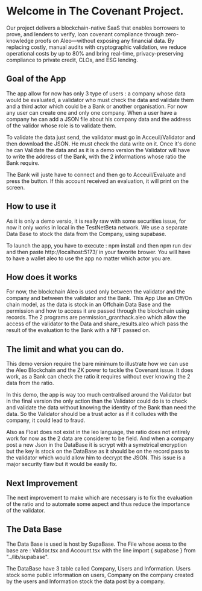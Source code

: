 # Welcome in The Covenant Project.

Our project delivers a blockchain-native SaaS that enables borrowers to prove, and lenders to verify, loan covenant compliance through zero-knowledge proofs on Aleo—without exposing any financial data. 
By replacing costly, manual audits with cryptographic validation, we reduce operational costs by up to 80% and bring real-time, privacy-preserving compliance to private credit, CLOs, and ESG lending.

## Goal of the App

The app allow for now has only 3 type of users : a company whose data would be evaluated, a validator who must check the data and validate them and a third actor which could be a Bank or another organisation.
For now any user can create one and only one company. When a user have a company he can add a JSON file about his company data and the address of the validor whose role is to validate them.

To validate the data just send, the validator must go in Acceuil/Validator and then download the JSON. He must check the data write on it.
Once it's done he can Validate the data and as it is a demo version the Validator will have to write the address of the Bank, with the 2 informations whose ratio the Bank require.

The Bank will juste have to connect and then go to Acceuil/Evaluate and press the button. If this account received an evaluation, it will print on the screen.

## How to use it

As it is only a demo versio, it is really raw with some securities issue, for now it only works in local in the TestNetBeta network.
We use a separate Data Base to stock the data from the Company, using supabase.

To launch the app, you have to execute : npm install and then npm run dev and then paste http://localhost:5173/ in your favorite brower.
You will have to have a wallet aleo to use the app no matter which actor you are.

## How does it works

For now, the blockchain Aleo is used only between the validator and the company and between the validator and the Bank. 
This App Use an Off/On chain model, as the data is stock in an Offchain Data Base and the permission and how to access it are passed through the blockchain using records.
The 2 programs are permission_granthack.aleo which allow the access of the validator to the Data and share_results.aleo which pass the result of the evaluation to the Bank with a NFT passed on.

## The limit and what you can do.

This demo version require the bare minimum to illustrate how we can use the Aleo Blockchain and the ZK power to tackle the Covenant issue.
It does work, as a Bank can check the ratio it requires without ever knowing the 2 data from the ratio.

In this demo, the app is way too much centralised around the Validator but in the final version the only action than the Validator could do is to check and validate the data without knowing the identity of the Bank than need the data. So the Validator should be a trust actor as if it colludes with the company, it could lead to fraud.

Also as Float does not exist in the leo language, the ratio does not entirely work for now as the 2 data are considerer to be field. 
And when a company post a new Json in the DataBase it is scrypt with a symetrical encryption but the key is stock on the DataBase as it should be on the record pass to the validator which would allow him to decrypt the JSON. This issue is a major security flaw but it would be easily fix.

## Next Improvement

The next improvement to make which are necessary is to fix the evaluation of the ratio and to automate some aspect and thus reduce the importance of the validator.

## The Data Base

The Data Base is used is host by SupaBase.
The File whose acess to the base are : Validor.tsx and Account.tsx with the line import { supabase } from "../lib/supabase".

The DataBase have 3 table called Company, Users and Information. Users stock some public information on users, Company on the company created by the users and Information stock the data post by a company.













